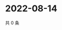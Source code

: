 # 2022-08-14

共 0 条

<!-- BEGIN WEIBO -->
<!-- 最后更新时间 Sun Aug 14 2022 18:00:46 GMT+0800 (China Standard Time) -->

<!-- END WEIBO -->
